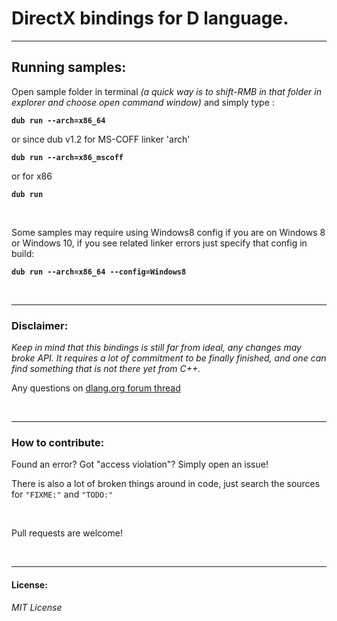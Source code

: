 # DirectX bindings for D language.

___
## Running samples:

Open sample folder in terminal *(a quick way is to shift-RMB in that folder in explorer and choose open command window)* 
and simply type :

__`dub run --arch=x86_64`__

or since dub v1.2 for MS-COFF linker 'arch'

__`dub run --arch=x86_mscoff`__

or for x86

__`dub run`__ 



&nbsp;

Some samples may require using Windows8 config if you are on Windows 8 or Windows 10, if you see related linker errors just specify that config in build:

__`dub run --arch=x86_64 --config=Windows8`__



&nbsp;



___
### Disclaimer:

*Keep in mind that this bindings is still far from ideal, any changes may broke API. It requires a lot of commitment to be finally finished, and one can find something that is not there yet from C++.*

Any questions on [dlang.org forum thread](http://forum.dlang.org/thread/cbjjmigmqpfxbmxwrmru@forum.dlang.org)


&nbsp;


___
### How to contribute:

Found an error? Got "access violation"? Simply open an issue!

There is also a lot of broken things around in code, just search the sources for `"FIXME:"` and `"TODO:"`

&nbsp;


Pull requests are welcome!

&nbsp;


___
#### License:
*MIT License*

